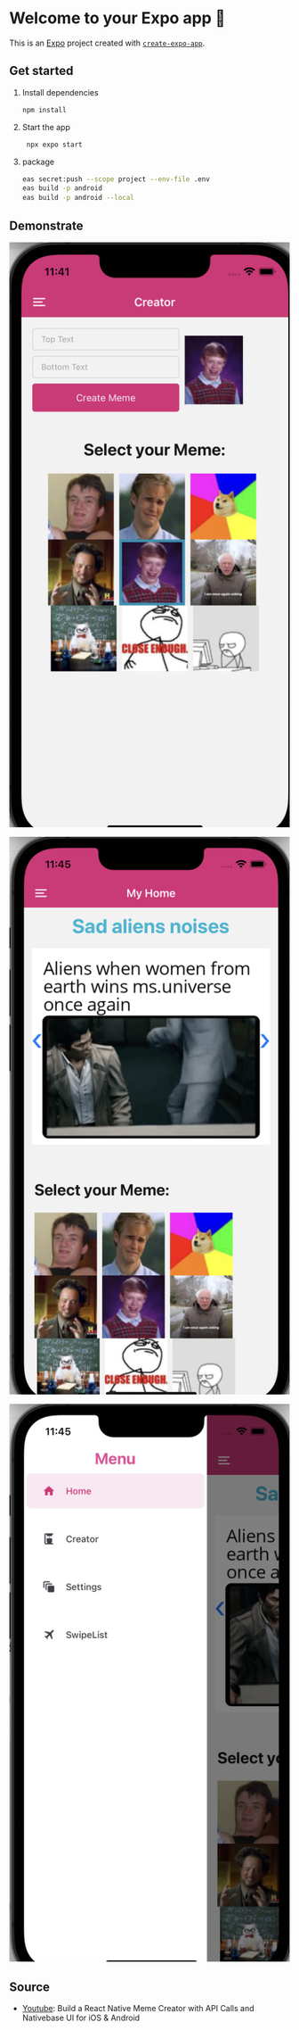 # Welcome to your Expo app 👋

This is an [Expo](https://expo.dev) project created with [`create-expo-app`](https://www.npmjs.com/package/create-expo-app).

## Get started

1. Install dependencies

   ```bash
   npm install
   ```

2. Start the app

   ```bash
    npx expo start
   ```

3. package
   ```bash
   eas secret:push --scope project --env-file .env
   eas build -p android
   eas build -p android --local
   ```

## Demonstrate

<p><img src='assets/demo/1.png' width="550" /></p>
<p><img src='assets/demo/2.png' width="550" /></p>
<p><img src='assets/demo/3.png' width="550" /></p>

## Source

- [Youtube](https://www.youtube.com/watch?v=Prf1HfVRSYo): Build a React Native Meme Creator with API Calls and Nativebase UI for iOS & Android
